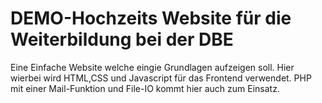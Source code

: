 # DEMO-Hochzeits Website für die Weiterbildung bei der DBE

Eine Einfache Website welche eingie Grundlagen aufzeigen soll. Hier wierbei wird HTML,CSS und Javascript für das Frontend verwendet. 
PHP mit einer Mail-Funktion und File-IO kommt hier auch zum Einsatz. 

